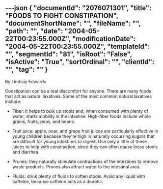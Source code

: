 ---json
{
  "documentId": "2076071301",
  "title": "FOODS TO FIGHT CONSTIPATION",
  "documentShortName": "",
  "fileName": "",
  "path": "",
  "date": "2004-05-22T00:23:55.000Z",
  "modificationDate": "2004-05-22T00:23:55.000Z",
  "templateId": "",
  "segmentId": "81",
  "isRoot": "False",
  "isActive": "True",
  "sortOrdinal": "",
  "clientId": "",
  "tag": ""
}
---

By Lindsay Edwards 
 
Constipation can be a real discomfort for anyone. There are many foods that act as natural laxatives. Some of the most common natural laxatives include: 

* Fiber: it helps to bulk up stools and, when consumed with plenty of water, starts mobility in the intestine. High-fiber foods include whole grains, fruits, peas, and beans. 

* Fruit juice: apple, pear, and grape fruit juices are particularly effective in young children because they're high in naturally occurring sugars that are difficult for young intestines to digest. Use only a little of these juices to help with constipation, since they can often cause loose stools and diarrhea. 

* Prunes: they naturally stimulate contractions of the intestines to remove waste products. Prunes also attract water to the intestinal area. 

* Fluids: drink plenty of fluids to soften stools. Avoid any liquid with caffeine, because caffeine acts as a diuretic.

